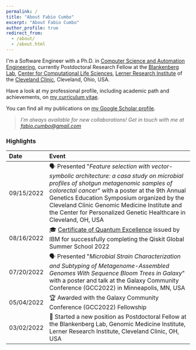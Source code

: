 ```yaml
---
permalink: /
title: "About Fabio Cumbo"
excerpt: "About Fabio Cumbo"
author_profile: true
redirect_from: 
  - /about/
  - /about.html
---
```


I'm a Software Engineer with a Ph.D. in [Computer Science and Automation Engineering](http://phd.dia.uniroma3.it/), currently Postdoctoral Research Fellow at the [Blankenberg Lab](https://www.lerner.ccf.org/gmi/blankenberg/), [Center for Computational Life Sciences](https://my.clevelandclinic.org/research/computational-life-sciences), [Lerner Research Institute](https://www.lerner.ccf.org/) of the [Cleveland Clinic](https://my.clevelandclinic.org/), Cleveland, Ohio, USA.

Have a look at my professional profile, including academic path and achievements, on [my curriculum vitae](https://cumbof.github.io/files/curriculum-vitae.pdf).

You can find all my publications on [my Google Scholar profile](https://scholar.google.com/citations?user=DJWJY7EAAAAJ&hl=en).

> _I'm always available for new collaborations! Get in touch with me at [fabio.cumbo@gmail.com](mailto:fabio.cumbo@gmail.com?subject=Collaboration)_

### Highlights

| Date       | Event      |
|:-----------|:-----------|
| 09/15/2022 | 🗣️ Presented "*Feature selection with vector-symbolic architecture: a casa study on microbial profiles of shotgun metagenomic samples of colorectal cancer*" with a poster at the 9th Annual Genetics Education Symposium organized by the Cleveland Clinic Genomic Medicine Institute and the Center for Personalized Genetic Healthcare in Cleveland, OH, USA |
| 08/16/2022 | 🎓 [Certificate of Quantum Excellence](https://www.credly.com/badges/48c69cd5-8511-4942-9cc8-4e0a134bdeda/) issued by IBM for successfully completing the Qiskit Global Summer School 2022 |
| 07/20/2022 | 🗣️ Presented "*Microbial Strain Characterization and Subtyping of Metagenome-Assembled Genomes With Sequence Bloom Trees in Galaxy*" with a poster and talk at the Galaxy Community Conference (GCC2022) in Minneapolis, MN, USA |
| 05/04/2022 | 🏆 Awarded with the Galaxy Community Conference (GCC2022) Fellowship |
| 03/02/2022 | 🌱 Started a new position as Postdoctoral Fellow at the Blankenberg Lab, Genomic Medicine Institute, Lerner Research Institute, Cleveland Clinic, OH, USA |
